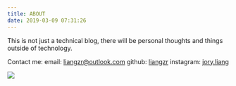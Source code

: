 ```yaml
---
title: ABOUT
date: 2019-03-09 07:31:26
---
```


This is not just a technical blog, there will be personal thoughts and things outside of technology.

Contact me:
email: [liangzr@outlook.com](mailto:liangzr@outlook.com)
github: [liangzr](https://github.com/liangzr)
instagram: [jory.liang](https://instagram.com/jory.liang)

![](https://avatars2.githubusercontent.com/u/3992942)